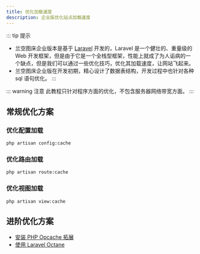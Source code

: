```yaml
---
title: 优化加载速度
description: 企业版优化站点加载速度
---
```


::: tip 提示
- 兰空图床企业版本是基于 [Laravel](https://laravel.com) 开发的，Laravel 是一个健壮的、重量级的 Web 开发框架，但是由于它是一个全栈型框架，性能上就成了为人诟病的一个缺点，但是我们可以通过一些优化技巧，优化其加载速度，让网站飞起来。
- 兰空图床企业版在开发初期，精心设计了数据表结构，开发过程中也针对各种 sql 语句优化。
:::

::: warning 注意
此教程只针对程序方面的优化，不包含服务器网络带宽方面。
:::

## 常规优化方案

### 优化配置加载
```shell
php artisan config:cache
```

### 优化路由加载
```shell
php artisan route:cache
```

### 优化视图加载
```shell
php artisan view:cache
```

## 进阶优化方案
- [安装 PHP Opcache 拓展](https://www.php.net/manual/zh/book.opcache.php)<Badge type="tip" text="推荐" vertical="top" />
- [使用 Laravel Octane](https://laravel.com/docs/9.x/octane)<Badge type="danger" text="实验性" vertical="top" />